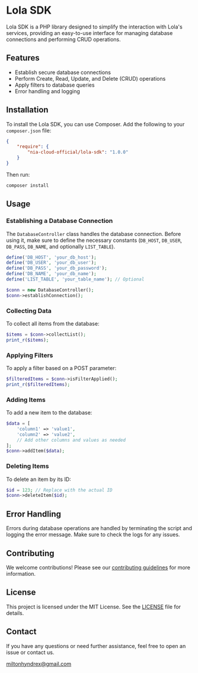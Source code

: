 # Lola SDK

Lola SDK is a PHP library designed to simplify the interaction with Lola's services, providing an easy-to-use interface for managing database connections and performing CRUD operations.

## Features

- Establish secure database connections
- Perform Create, Read, Update, and Delete (CRUD) operations
- Apply filters to database queries
- Error handling and logging

## Installation

To install the Lola SDK, you can use Composer. Add the following to your `composer.json` file:

```json
{
    "require": {
        "nia-cloud-official/lola-sdk": "1.0.0"
    }
}
```

Then run:

```bash
composer install
```

## Usage

### Establishing a Database Connection

The `DatabaseController` class handles the database connection. Before using it, make sure to define the necessary constants (`DB_HOST`, `DB_USER`, `DB_PASS`, `DB_NAME`, and optionally `LIST_TABLE`).

```php
define('DB_HOST', 'your_db_host');
define('DB_USER', 'your_db_user');
define('DB_PASS', 'your_db_password');
define('DB_NAME', 'your_db_name');
define('LIST_TABLE', 'your_table_name'); // Optional

$conn = new DatabaseController();
$conn->establishConnection();
```

### Collecting Data

To collect all items from the database:

```php
$items = $conn->collectList();
print_r($items);
```

### Applying Filters

To apply a filter based on a POST parameter:

```php
$filteredItems = $conn->isFilterApplied();
print_r($filteredItems);
```

### Adding Items

To add a new item to the database:

```php
$data = [
    'column1' => 'value1',
    'column2' => 'value2',
    // Add other columns and values as needed
];
$conn->addItem($data);
```

### Deleting Items

To delete an item by its ID:

```php
$id = 123; // Replace with the actual ID
$conn->deleteItem($id);
```

## Error Handling

Errors during database operations are handled by terminating the script and logging the error message. Make sure to check the logs for any issues.

## Contributing

We welcome contributions! Please see our [contributing guidelines](CONTRIBUTING.md) for more information.

## License

This project is licensed under the MIT License. See the [LICENSE](LICENSE) file for details.

## Contact

If you have any questions or need further assistance, feel free to open an issue or contact us.

[miltonhyndrex@gmail.com](miltonhyndrex@gmail.com)
